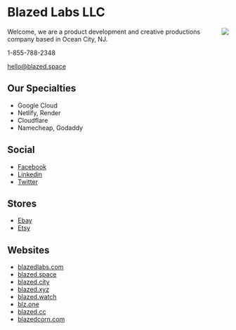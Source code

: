 # Blazed Labs LLC

<a href="https://blazedlabs.com/"><img align="right" src="https://blazed.sirv.com/logo/BLZ-blue.png?w=120&h=120"></a>

Welcome, we are a product development and creative productions company based in Ocean City, NJ.

1-855-788-2348

[hello@blazed.space](mailto:hello@blazed.space)

## Our Specialties

 - Google Cloud
 - Netlify, Render
 - Cloudflare
 - Namecheap, Godaddy

## Social
  - [Facebook](https://www.facebook.com/blazedlabs)
  - [Linkedin](https://www.linkedin.com/company/blazed-labs/)
  - [Twitter](https://twitter.com/BlazedLabs)

## Stores
  - [Ebay](https://www.ebay.com/usr/blazed.labs)
  - [Etsy](https://www.etsy.com/shop/blazedlabs)

## Websites
 - [blazedlabs.com](https://blazedlabs.com)
 - [blazed.space](https://blazed.space)
 - [blazed.city](https://blazed.city/)
 - [blazed.xyz](https://blazed.xyz)
 - [blazed.watch](https://blazed.watch/)
 - [blz.one](https://blz.one/)
 - [blazed.cc](https://blazed.cc/)
 - [blazedcorn.com](https://blazedcorn.com/)
